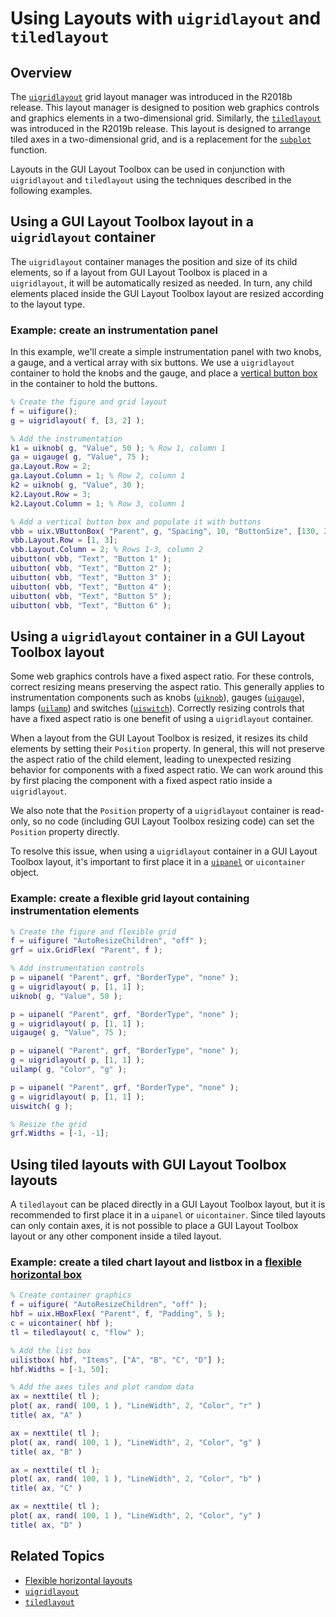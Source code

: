 # Using Layouts with `uigridlayout` and `tiledlayout`

## Overview
The [`uigridlayout`](https://www.mathworks.com/help/matlab/ref/uigridlayout.html) grid layout manager was introduced in the R2018b release. This layout manager is designed to position web graphics controls and graphics elements in a two-dimensional grid. Similarly, the [`tiledlayout`](https://www.mathworks.com/help/matlab/ref/tiledlayout.html) was introduced in the R2019b release. This layout is designed to arrange tiled axes in a two-dimensional grid, and is a replacement for the [`subplot`](https://www.mathworks.com/help/matlab/ref/subplot.html) function.

Layouts in the GUI Layout Toolbox can be used in conjunction with `uigridlayout` and `tiledlayout` using the techniques described in the following examples.

## Using a GUI Layout Toolbox layout in a `uigridlayout` container

The `uigridlayout` container manages the position and size of its child elements, so if a layout from GUI Layout Toolbox is placed in a `uigridlayout`, it will be automatically resized as needed. In turn, any child elements placed inside the GUI Layout Toolbox layout are resized according to the layout type.

### Example: create an instrumentation panel
In this example, we'll create a simple instrumentation panel with two knobs, a gauge, and a vertical array with six buttons. We use a `uigridlayout` container to hold the knobs and the gauge, and place a [vertical button box](uixVButtonBox.md) in the container to hold the buttons.

```matlab
% Create the figure and grid layout
f = uifigure();
g = uigridlayout( f, [3, 2] );

% Add the instrumentation
k1 = uiknob( g, "Value", 50 ); % Row 1, column 1
ga = uigauge( g, "Value", 75 );
ga.Layout.Row = 2;
ga.Layout.Column = 1; % Row 2, column 1
k2 = uiknob( g, "Value", 30 );
k2.Layout.Row = 3;
k2.Layout.Column = 1; % Row 3, column 1

% Add a vertical button box and populate it with buttons
vbb = uix.VButtonBox( "Parent", g, "Spacing", 10, "ButtonSize", [130, 25] );
vbb.Layout.Row = [1, 3];
vbb.Layout.Column = 2; % Rows 1-3, column 2
uibutton( vbb, "Text", "Button 1" );
uibutton( vbb, "Text", "Button 2" );
uibutton( vbb, "Text", "Button 3" );
uibutton( vbb, "Text", "Button 4" );
uibutton( vbb, "Text", "Button 5" );
uibutton( vbb, "Text", "Button 6" );
```

## Using a `uigridlayout` container in a GUI Layout Toolbox layout
Some web graphics controls have a fixed aspect ratio. For these controls, correct resizing means preserving the aspect ratio. This generally applies to instrumentation components such as knobs ([`uiknob`](https://www.mathworks.com/help/matlab/ref/uiknob.html)), gauges ([`uigauge`](https://www.mathworks.com/help/matlab/ref/uigauge.html)), lamps ([`uilamp`](https://www.mathworks.com/help/matlab/ref/uilamp.html)) and switches ([`uiswitch`](https://www.mathworks.com/help/matlab/ref/uiswitch.html)). Correctly resizing controls that have a fixed aspect ratio is one benefit of using a `uigridlayout` container.

When a layout from the GUI Layout Toolbox is resized, it resizes its child elements by setting their `Position` property. In general, this will not preserve the aspect ratio of the child element, leading to unexpected resizing behavior for components with a fixed aspect ratio. We can work around this by first placing the component with a fixed aspect ratio inside a `uigridlayout`. 

We also note that the `Position` property of a `uigridlayout` container is read-only, so no code (including GUI Layout Toolbox resizing code) can set the `Position` property directly.

To resolve this issue, when using a `uigridlayout` container in a GUI Layout Toolbox layout, it's important to first place it in a [`uipanel`](https://www.mathworks.com/help/matlab/ref/uipanel.html) or `uicontainer` object.

### Example: create a flexible grid layout containing instrumentation elements

```matlab
% Create the figure and flexible grid
f = uifigure( "AutoResizeChildren", "off" );
grf = uix.GridFlex( "Parent", f );

% Add instrumentation controls
p = uipanel( "Parent", grf, "BorderType", "none" );
g = uigridlayout( p, [1, 1] );
uiknob( g, "Value", 50 );

p = uipanel( "Parent", grf, "BorderType", "none" );
g = uigridlayout( p, [1, 1] );
uigauge( g, "Value", 75 );

p = uipanel( "Parent", grf, "BorderType", "none" );
g = uigridlayout( p, [1, 1] );
uilamp( g, "Color", "g" );

p = uipanel( "Parent", grf, "BorderType", "none" );
g = uigridlayout( p, [1, 1] );
uiswitch( g );

% Resize the grid
grf.Widths = [-1, -1];
```

## Using tiled layouts with GUI Layout Toolbox layouts
A `tiledlayout` can be placed directly in a GUI Layout Toolbox layout, but it is recommended to first place it in a `uipanel` or `uicontainer`. Since tiled layouts can only contain axes, it is not possible to place a GUI Layout Toolbox layout or any other component inside a tiled layout.

### Example: create a tiled chart layout and listbox in a [flexible horizontal box](uixHBox.md)

```matlab
% Create container graphics
f = uifigure( "AutoResizeChildren", "off" );
hbf = uix.HBoxFlex( "Parent", f, "Padding", 5 );
c = uicontainer( hbf );
tl = tiledlayout( c, "flow" );

% Add the list box
uilistbox( hbf, "Items", ["A", "B", "C", "D"] );
hbf.Widths = [-1, 50];

% Add the axes tiles and plot random data
ax = nexttile( tl );
plot( ax, rand( 100, 1 ), "LineWidth", 2, "Color", "r" )
title( ax, "A" )

ax = nexttile( tl );
plot( ax, rand( 100, 1 ), "LineWidth", 2, "Color", "g" )
title( ax, "B" )

ax = nexttile( tl );
plot( ax, rand( 100, 1 ), "LineWidth", 2, "Color", "b" )
title( ax, "C" )

ax = nexttile( tl );
plot( ax, rand( 100, 1 ), "LineWidth", 2, "Color", "y" )
title( ax, "D" )
```

## Related Topics
* [Flexible horizontal layouts](uixHBox.md)
* [`uigridlayout`](https://www.mathworks.com/help/matlab/ref/uigridlayout.html)
* [`tiledlayout`](https://www.mathworks.com/help/matlab/ref/tiledlayout.html)